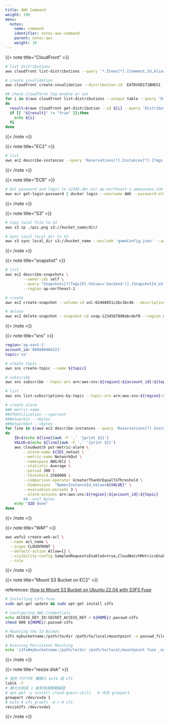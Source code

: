 ```yaml
---
title: AWS Command
weight: 100
menu:
  notes:
    name: command
    identifier: notes-aws-command
    parent: notes-aws
    weight: 10
---
```


{{< note title="CloudFront" >}}

```bash
# list distributions
aws cloudfront list-distributions --query '*.Items[*].[Comment,Id,Aliases.Items[0],DefaultCacheBehavior.TargetOriginId]' --output table

# create invalidation
aws cloudfront create-invalidation --distribution-id  EATDVGD171BHDS1  --paths "/*"

## check cloudfornt log enable or not
for i in $(aws cloudfront list-distributions --output table --query 'DistributionList.Items[*].Id' --profile route53 | sed '1,3d;$d' | awk '{print $2}')
do
  result=$(aws cloudfront get-distribution --id ${i} --query 'Distribution.DistributionConfig.Logging' --profile route53 | jq .Enabled)
  if [[ "${result}" != "true" ]];then
    echo ${i}
  fi
done
```

{{< /note >}}

{{< note title="EC2" >}}

```bash
# list
aws ec2 describe-instances --query 'Reservations[*].Instances[*].[Tags[0].Value,InstanceId]' --output table --page-size 100
```

{{< /note >}}

{{< note title="ECR" >}}

```bash
# Get password and login to 12345.dkr.ecr.ap-northeast-1.amazonaws.com
aws ecr get-login-password | docker login --username AWS --password-stdin 12345.dkr.ecr.ap-northeast-1.amazonaws.com
```

{{< /note >}}

{{< note title="S3" >}}

```bash
# Copy local file to S3
aws s3 cp ./pic.png s3://bucket_name/dir/

# Sync local local_dir to S3
aws s3 sync local_dir s3://bucket_name --exclude 'gameConfig.json' --acl public-read --delete
```

{{< /note >}}

{{< note title="snapshot" >}}

```bash
# list
aws ec2 describe-snapshots \
        --owner-ids self \
        --query "Snapshots[?(Tags[0].Value=='backend')].[SnapshotId,VolumeId]" \
        --region ap-northeast-1

# create
aws ec2 create-snapshot --volume-id vol-02468851c2bc3bc4b --description "gitlab-$(date +%F)" --region ap-northeast-1

# delete
aws ec2 delete-snapshot --snapshot-id snap-1234567890abcdef0 --region ap-northeast-1
```

{{< /note >}}

{{< note title="sns" >}}

```bash
region='ap-east-1'
account_id='888886666321'
topic='sa'

# create topic
aws sns create-topic --name ${topic}

# subscribe
aws sns subscribe --topic-arn arn:aws:sns:${region}:${account_id}:${topic} --protocol email --notification-endpoint ricky@gmail.com

# list
aws sns list-subscriptions-by-topic --topic-arn arn:aws:sns:${region}:${account_id}:${topic}

# create alarm
### metric-name
##CPUUtilization -->percent
##NetworkIn -->bytes
##NetworkOut -->bytes
for line in $(aws ec2 describe-instances --query 'Reservations[*].Instances[*].[Tags[0].Value,InstanceId]' --output table --page-size 100)
do
    ID=$(echo ${line}|awk -F ',' '{print $1}')
    VALUE=$(echo ${line}|awk -F ',' '{print $2}')
    aws cloudwatch put-metric-alarm \
        --alarm-name ${ID}_netout \
        --metric-name NetworkOut \
        --namespace AWS/EC2 \
        --statistic Average \
        --period 300 \
        --threshold 2560000 \
        --comparison-operator GreaterThanOrEqualToThreshold \
        --dimensions  "Name=InstanceId,Value=${VALUE}" \
        --evaluation-periods 3 \
        --alarm-actions arn:aws:sns:${region}:${account_id}:${topic}
        ##--unit Bytes
    echo "$ID done"
done
```

{{< /note >}}

{{< note title="WAF" >}}

```bash
aws wafv2 create-web-acl \
  --name acl_name \
  --scope CLOUDFRONT \
  --default-action Allow={} \
  --visibility-config SampledRequestsEnabled=true,CloudWatchMetricsEnabled=true,MetricName=metric_acl_name \
  --rule
```

{{< /note >}}

{{< note title="Mount S3 Bucket on EC2" >}}

references: [How to Mount S3 Bucket on Ubuntu 22.04 with S3FS Fuse](https://linuxbeast.com/blog/how-to-mount-s3-bucket-on-ubuntu-22-04-with-s3fs-fuse/)

```bash
# Installing s3fs-fuse
sudo apt-get update && sudo apt-get install s3fs

# Configuring AWS Credentials
echo ACCESS_KEY_ID:SECRET_ACCESS_KEY > ${HOME}/.passwd-s3fs
chmod 600 ${HOME}/.passwd-s3fs

# Mounting the S3 Bucket
s3fs mybucketname:/path/to/dir /path/to/local/mountpoint -o passwd_file=${HOME}/.passwd-s3fs

# Ensuring Persistent Mounting
echo 's3fs#mybucketname:/path/to/dir /path/to/local/mountpoint fuse _netdev,allow_other 0 0' | sudo tee -a /etc/fstab
```

{{< /note >}}

{{< note title="resize disk" >}}

```bash
# 會在 FSTYPE 欄顯示 ext4 或 xfs
lsblk -f
# 擴大分割區 1 直到填滿整顆磁碟
# apt-get -y install cloud-guest-utils   # 內含 growpart
growpart /dev/xvda 1
# ext4 # xfs_growfs -d / # xfs
resize2fs /dev/xvda1
```

{{< /note >}}
